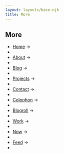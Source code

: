 ```yaml
---
layout: layouts/base.njk
title: More
---
```


## More

<ul>
<li><a href="/">Home</a>  -><li>
<li><a href="/about">About</a> -><li>
<li><a href="/blog">Blog</a> -><li>
<li><a href="/tag/projects">Projects</a> -><li>
<li><a href="/contact">Contact</a> -><li>
<li><a href="/colophon">Colophon</a> -><li>
<li><a href="/blogroll">Blogroll</a> -><li>
<li><a href="/work">Work</a> -><li>
<li><a href="/tag/now">Now</a> -><li>
<li><a href="/feed">Feed</a> -><li>
</ul>